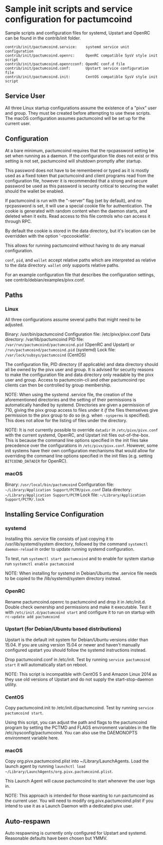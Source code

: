 Sample init scripts and service configuration for pactumcoind
==========================================================

Sample scripts and configuration files for systemd, Upstart and OpenRC
can be found in the contrib/init folder.

    contrib/init/pactumcoind.service:    systemd service unit configuration
    contrib/init/pactumcoind.openrc:     OpenRC compatible SysV style init script
    contrib/init/pactumcoind.openrcconf: OpenRC conf.d file
    contrib/init/pactumcoind.conf:       Upstart service configuration file
    contrib/init/pactumcoind.init:       CentOS compatible SysV style init script

Service User
---------------------------------

All three Linux startup configurations assume the existence of a "pivx" user
and group.  They must be created before attempting to use these scripts.
The macOS configuration assumes pactumcoind will be set up for the current user.

Configuration
---------------------------------

At a bare minimum, pactumcoind requires that the rpcpassword setting be set
when running as a daemon.  If the configuration file does not exist or this
setting is not set, pactumcoind will shutdown promptly after startup.

This password does not have to be remembered or typed as it is mostly used
as a fixed token that pactumcoind and client programs read from the configuration
file, however it is recommended that a strong and secure password be used
as this password is security critical to securing the wallet should the
wallet be enabled.

If pactumcoind is run with the "-server" flag (set by default), and no rpcpassword is set,
it will use a special cookie file for authentication. The cookie is generated with random
content when the daemon starts, and deleted when it exits. Read access to this file
controls who can access it through RPC.

By default the cookie is stored in the data directory, but it's location can be overridden
with the option '-rpccookiefile'.

This allows for running pactumcoind without having to do any manual configuration.

`conf`, `pid`, and `wallet` accept relative paths which are interpreted as
relative to the data directory. `wallet` *only* supports relative paths.

For an example configuration file that describes the configuration settings,
see contrib/debian/examples/pivx.conf.

Paths
---------------------------------

### Linux

All three configurations assume several paths that might need to be adjusted.

Binary:              /usr/bin/pactumcoind
Configuration file:  /etc/pivx/pivx.conf
Data directory:      /var/lib/pactumcoind
PID file:            `/var/run/pactumcoind/pactumcoind.pid` (OpenRC and Upstart) or `/run/pactumcoind/pactumcoind.pid` (systemd)
Lock file:           `/var/lock/subsys/pactumcoind` (CentOS)

The configuration file, PID directory (if applicable) and data directory
should all be owned by the pivx user and group.  It is advised for security
reasons to make the configuration file and data directory only readable by the
pivx user and group.  Access to pactumcoin-cli and other pactumcoind rpc clients
can then be controlled by group membership.

NOTE: When using the systemd .service file, the creation of the aforementioned
directories and the setting of their permissions is automatically handled by
systemd. Directories are given a permission of 710, giving the pivx group
access to files under it _if_ the files themselves give permission to the
pivx group to do so (e.g. when `-sysperms` is specified). This does not allow
for the listing of files under the directory.

NOTE: It is not currently possible to override `datadir` in
`/etc/pivx/pivx.conf` with the current systemd, OpenRC, and Upstart init
files out-of-the-box. This is because the command line options specified in the
init files take precedence over the configurations in
`/etc/pivx/pivx.conf`. However, some init systems have their own
configuration mechanisms that would allow for overriding the command line
options specified in the init files (e.g. setting `BITCOIND_DATADIR` for
OpenRC).

### macOS

Binary:              `/usr/local/bin/pactumcoind`
Configuration file:  `~/Library/Application Support/PCTM/pivx.conf`
Data directory:      `~/Library/Application Support/PCTM`
Lock file:           `~/Library/Application Support/PCTM/.lock`

Installing Service Configuration
-----------------------------------

### systemd

Installing this .service file consists of just copying it to
/usr/lib/systemd/system directory, followed by the command
`systemctl daemon-reload` in order to update running systemd configuration.

To test, run `systemctl start pactumcoind` and to enable for system startup run
`systemctl enable pactumcoind`

NOTE: When installing for systemd in Debian/Ubuntu the .service file needs to be copied to the /lib/systemd/system directory instead.

### OpenRC

Rename pactumcoind.openrc to pactumcoind and drop it in /etc/init.d.  Double
check ownership and permissions and make it executable.  Test it with
`/etc/init.d/pactumcoind start` and configure it to run on startup with
`rc-update add pactumcoind`

### Upstart (for Debian/Ubuntu based distributions)

Upstart is the default init system for Debian/Ubuntu versions older than 15.04. If you are using version 15.04 or newer and haven't manually configured upstart you should follow the systemd instructions instead.

Drop pactumcoind.conf in /etc/init.  Test by running `service pactumcoind start`
it will automatically start on reboot.

NOTE: This script is incompatible with CentOS 5 and Amazon Linux 2014 as they
use old versions of Upstart and do not supply the start-stop-daemon utility.

### CentOS

Copy pactumcoind.init to /etc/init.d/pactumcoind. Test by running `service pactumcoind start`.

Using this script, you can adjust the path and flags to the pactumcoind program by
setting the PCTMD and FLAGS environment variables in the file
/etc/sysconfig/pactumcoind. You can also use the DAEMONOPTS environment variable here.

### macOS

Copy org.pivx.pactumcoind.plist into ~/Library/LaunchAgents. Load the launch agent by
running `launchctl load ~/Library/LaunchAgents/org.pivx.pactumcoind.plist`.

This Launch Agent will cause pactumcoind to start whenever the user logs in.

NOTE: This approach is intended for those wanting to run pactumcoind as the current user.
You will need to modify org.pivx.pactumcoind.plist if you intend to use it as a
Launch Daemon with a dedicated pivx user.

Auto-respawn
-----------------------------------

Auto respawning is currently only configured for Upstart and systemd.
Reasonable defaults have been chosen but YMMV.
